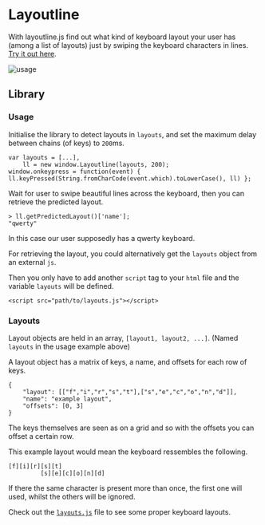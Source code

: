 Layoutline
==========
With layoutline.js find out what kind of keyboard layout your user has (among a list of layouts) just by swiping the keyboard characters in lines. [Try it out here](https://zeokila.github.io/layoutline).

![usage](http://i.imgur.com/M6umvRS.png)

## Library

### Usage
Initialise the library to detect layouts in `layouts`, and set the maximum delay between chains (of keys) to `200`ms.
```
var layouts = [...],
	ll = new window.Layoutline(layouts, 200);
window.onkeypress = function(event) { ll.keyPressed(String.fromCharCode(event.which).toLowerCase(), ll) };
```
Wait for user to swipe beautiful lines across the keyboard, then you can retrieve the predicted layout.
```
> ll.getPredictedLayout()['name'];
"qwerty"
```
In this case our user supposedly has a qwerty keyboard.

For retrieving the layout, you could alternatively get the `layouts` object from an external `js`.

Then you only have to add another `script` tag to your `html` file and the variable `layouts` will be defined.
```
<script src="path/to/layouts.js"></script>
```

### Layouts
Layout objects are held in an array, `[layout1, layout2, ...]`. (Named `layouts` in the usage example above)

A layout object has a matrix of keys, a name, and offsets for each row of keys.
```
{
	"layout": [["f","i","r","s","t"],["s","e","c","o","n","d"]],
	"name": "example layout",
	"offsets": [0, 3]
}
```
The keys themselves are seen as on a grid and so with the offsets you can offset a certain row.

This example layout would mean the keyboard ressembles the following.
```
[f][i][r][s][t]
         [s][e][c][o][n][d]
```
If there the same character is present more than once, the first one will used, whilst the others will be ignored.

Check out the [`layouts.js`](layouts.js) file to see some proper keyboard layouts.

